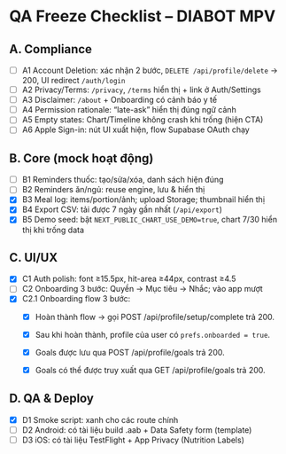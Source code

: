 # QA Freeze Checklist – DIABOT MPV

## A. Compliance
- [ ] A1 Account Deletion: xác nhận 2 bước, `DELETE /api/profile/delete` → 200, UI redirect `/auth/login`
- [ ] A2 Privacy/Terms: `/privacy`, `/terms` hiển thị + link ở Auth/Settings
- [ ] A3 Disclaimer: `/about` + Onboarding có cảnh báo y tế
- [ ] A4 Permission rationale: “late-ask” hiển thị đúng ngữ cảnh
- [ ] A5 Empty states: Chart/Timeline không crash khi trống (hiện CTA)
- [ ] A6 Apple Sign-in: nút UI xuất hiện, flow Supabase OAuth chạy

## B. Core (mock hoạt động)
- [ ] B1 Reminders thuốc: tạo/sửa/xóa, danh sách hiện đúng
- [ ] B2 Reminders ăn/ngủ: reuse engine, lưu & hiển thị
- [x] B3 Meal log: items/portion/ảnh; upload Storage; thumbnail hiển thị
- [x] B4 Export CSV: tải được 7 ngày gần nhất (`/api/export`)
- [x] B5 Demo seed: bật `NEXT_PUBLIC_CHART_USE_DEMO=true`, chart 7/30 hiển thị khi trống data

## C. UI/UX
- [x] C1 Auth polish: font ≥15.5px, hit-area ≥44px, contrast ≥4.5
- [ ] C2 Onboarding 3 bước: Quyền → Mục tiêu → Nhắc; vào app mượt
- [x] C2.1 Onboarding flow 3 bước:
  - [x] Hoàn thành flow → gọi POST /api/profile/setup/complete trả 200.
  - [x] Sau khi hoàn thành, profile của user có `prefs.onboarded = true`.
  - [x] Goals được lưu qua POST /api/profile/goals trả 200.
  - [x] Goals có thể được truy xuất qua GET /api/profile/goals trả 200.


## D. QA & Deploy
- [x] D1 Smoke script: xanh cho các route chính
- [ ] D2 Android: có tài liệu build .aab + Data Safety form (template)
- [ ] D3 iOS: có tài liệu TestFlight + App Privacy (Nutrition Labels)

